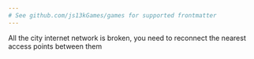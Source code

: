 ```yaml
---
# See github.com/js13kGames/games for supported frontmatter
---
```

All the city internet network is broken, you need to reconnect the nearest access points between them